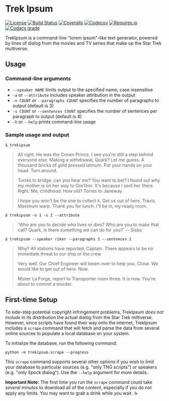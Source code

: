 # Trek Ipsum

[![License](https://img.shields.io/github/license/infinitewarp/trekipsum.svg)](https://github.com/infinitewarp/trekipsum/blob/master/LICENSE)
[![Build Status](https://img.shields.io/travis/infinitewarp/trekipsum/master.svg)](https://travis-ci.org/infinitewarp/trekipsum)
[![Coveralls](https://img.shields.io/coveralls/infinitewarp/trekipsum/master.svg)](https://coveralls.io/github/infinitewarp/trekipsum)
[![Codecov](https://img.shields.io/codecov/c/github/infinitewarp/trekipsum.svg)](https://codecov.io/gh/infinitewarp/trekipsum/)
[![Requires.io](https://img.shields.io/requires/github/infinitewarp/trekipsum.svg)](https://requires.io/github/infinitewarp/trekipsum/requirements/?branch=master)
[![Codacy grade](https://img.shields.io/codacy/grade/39498999142242f2a2fb579aaf90241f/master.svg)](https://www.codacy.com/app/infinitewarp/trekipsum)

TrekIpsum is a command-line "lorem ipsum"-like text generator, powered by lines of dialog from the movies and TV series that make up the Star Trek multiverse.

## Usage

### Command-line arguments

- `--speaker NAME` limits output to the specified name, case insensitive
- `-a` or `--attribute` includes speaker attribution in the output
- `-n COUNT` or `--paragraphs COUNT` specifies the number of paragraphs to output (default is 3)
- `-s COUNT` or `--sentences COUNT` specifies the number of sentences per paragraph to output (default is 4)
- `-h` or `--help` prints command-line usage


### Sample usage and output

    $ trekipsum

> All right. He was the Crown Prince. I see you're still a step behind everyone else. Making a withdrawal, Quark? Let me guess. A thousand bricks of gold pressed latinum. Put your hands on your head. Turn around.
>
> Torres to bridge, can you hear me? You want to bet? I found out why my mother is on her way to Gre'thor. It's because I sent her there. Right. Me, childhood. How old? Torres to Janeway.
>
> I hope you won't be the one to collect it. Get us out of here, Travis. Maximum warp. Thank you for lunch. I'll be in, my ready room.

    $ trekipsum -n 1 -s 2 --attribute

> 'Who are you to decide who lives or dies? Who are you to make that call? Quark, is there something we can do for you?' -- Sisko

    $ trekipsum --speaker riker --paragraphs 3 --sentences 2

> Why? All stations have reported, Captain. There appears to be no immediate threat to our ship or the crew.
>
> Very well. Our Chief Engineer will beam over to help you. Close. We would like to get out of here. Now.
>
> Mister La Forge, report to Transporter room three. It is now. You're about to commit a murder.


## First-time Setup

To side-step potential copyright infringement problems, TrekIpsum *does not include* in its distribution the actual dialog from the Star Trek miltiverse. However, since scripts have found their way onto the internet, TrekIpsum includes a `scrape` command that will fetch and parse the data from several online sources to populate a local database on your system.

To initialize the database, run the following command:

    python -m trekipsum.scrape --progress

This `scrape` command supports several other options if you wish to limit your database to particular sources (e.g. "only TNG scripts") or speakers (e.g. "only Spock dialog"). Use the `--help` argument for more details.

**Important Note:** The first time you run the `scrape` command could take *several minutes* to download all of the content, especially if you do not apply any limits. You may want to grab a drink while you wait. :coffee:
